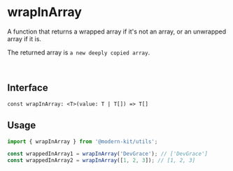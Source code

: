 # wrapInArray

A function that returns a wrapped array if it's not an array, or an unwrapped array if it is.

The returned array is `a new deeply copied array`.

<br />

## Interface
```tsx
const wrapInArray: <T>(value: T | T[]) => T[]
```

## Usage
```ts
import { wrapInArray } from '@modern-kit/utils';

const wrappedInArray1 = wrapInArray('DevGrace'); // ['DevGrace']
const wrappedInArray2 = wrapInArray([1, 2, 3]); // [1, 2, 3]
```